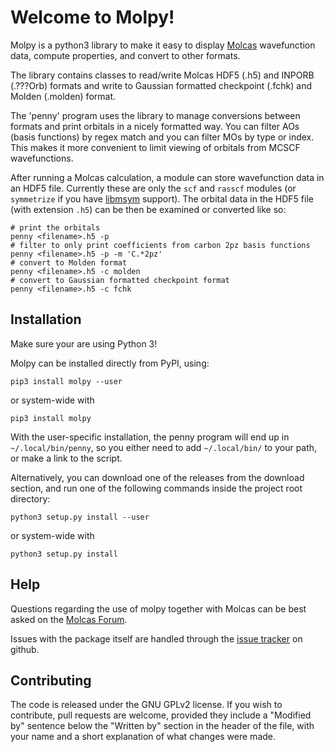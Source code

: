 # Welcome to Molpy!
Molpy is a python3 library to make it easy to display [Molcas](http://www.molcas.org)
wavefunction data, compute properties, and convert to other formats.

The library contains classes to read/write Molcas HDF5 (.h5) and INPORB (.???Orb) formats and
write to Gaussian formatted checkpoint (.fchk) and Molden (.molden) format.

The 'penny' program uses the library to manage conversions
between formats and print orbitals in a nicely formatted way.
You can filter AOs (basis functions) by regex match and you
can filter MOs by type or index. This makes it more convenient
to limit viewing of orbitals from MCSCF wavefunctions.

After running a Molcas calculation, a module can store wavefunction data
in an HDF5 file. Currently these are only the `scf` and `rasscf` modules
(or `symmetrize` if you have [libmsym](https://github.com/mcodev31/libmsym) support).
The orbital data in the HDF5 file (with extension `.h5`) can be then be examined
or converted like so:

```
# print the orbitals
penny <filename>.h5 -p
# filter to only print coefficients from carbon 2pz basis functions
penny <filename>.h5 -p -m 'C.*2pz'
# convert to Molden format
penny <filename>.h5 -c molden
# convert to Gaussian formatted checkpoint format
penny <filename>.h5 -c fchk
```

## Installation
Make sure your are using Python 3!

Molpy can be installed directly from PyPI, using:
```
pip3 install molpy --user
```
or system-wide with
```
pip3 install molpy
```
With the user-specific installation, the penny program will
end up in `~/.local/bin/penny`, so you either need to add
`~/.local/bin/` to your path, or make a link to the script.

Alternatively, you can download one of the releases from the
download section, and run one of the following commands inside
the project root directory:
```
python3 setup.py install --user
```
or system-wide with
```
python3 setup.py install
```

## Help
Questions regarding the use of molpy together with Molcas
can be best asked on the [Molcas Forum](https://cobalt.itc.univie.ac.at/molcasforum/).

Issues with the package itself are handled through the
[issue tracker](https://github.com/steabert/molpy/issues) on github.

## Contributing
The code is released under the GNU GPLv2 license. If you wish to contribute,
pull requests are welcome, provided they include a "Modified by" sentence below
the "Written by" section in the header of the file, with your name and a short
explanation of what changes were made.
